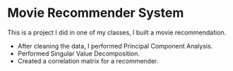 # Movie Recommender System

This is a project I did in one of my classes, I built a movie recommendation.

* After cleaning the data, I performed Principal Component Analysis.
* Performed Singular Value Decomposition.
* Created a correlation matrix for a recommender.
